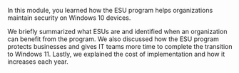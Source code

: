 In this module, you learned how the ESU program helps organizations maintain security on Windows 10 devices. 

We briefly summarized what ESUs are and identified when an organization can benefit from the program. We also discussed how the ESU program protects businesses and gives IT teams more time to complete the transition to Windows 11. Lastly, we explained the cost of implementation and how it increases each year.